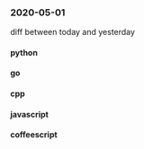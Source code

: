 ### 2020-05-01
diff between today and yesterday

#### python

#### go

#### cpp

#### javascript

#### coffeescript
